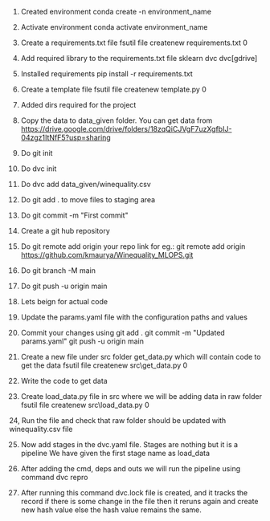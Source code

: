 1. Created environment
    conda create -n environment_name
   
2. Activate environment
    conda activate environment_name
   
3. Create a requirements.txt file
    fsutil file createnew requirements.txt 0
   
4. Add required library to the requirements.txt file
    sklearn
    dvc
    dvc[gdrive]
   
5. Installed requirements
    pip install -r requirements.txt
   
6. Create a template file
    fsutil file createnew template.py 0

7. Added dirs required for the project

8. Copy the data to data_given folder. You can get data from 
    https://drive.google.com/drive/folders/18zqQiCJVgF7uzXgfbIJ-04zgz1ItNfF5?usp=sharing
   
9. Do git init

10. Do dvc init

11. Do dvc add data_given/winequality.csv

12. Do git add . to move files to staging area

13. Do git commit -m "First commit"

14. Create a git hub repository

15. Do git remote add origin your repo link
    for eg.: git remote add origin https://github.com/kmaurya/Winequality_MLOPS.git
    
16. Do git branch -M main

17. Do git push -u origin main

18. Lets beign for actual code

19. Update the params.yaml file with the configuration paths and values

20. Commit your changes using 
    git add .
    git commit -m "Updated params.yaml"
    git push -u origin main
    
21. Create a new file under src folder get_data.py which will contain code to get the data
    fsutil file createnew src\get_data.py 0

22. Write the code to get data 

23. Create load_data.py file in src where we will be adding data in raw folder
    fsutil file createnew src\load_data.py 0

24, Run the file and check that raw folder should be updated with winequality.csv file

25. Now add stages in the dvc.yaml file. Stages are nothing but it is a pipeline 
    We have given the first stage name as load_data
    
26. After adding the cmd, deps and outs we will run the pipeline using command
    dvc repro
    
27. After running this command dvc.lock file is created, and it tracks the record if there is some change in the file 
    then it reruns again and create new hash value else the hash value remains the same.








   
